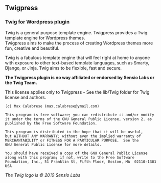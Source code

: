 ## Twigpress

### Twig for Wordpress plugin

Twig is a general purpose template engine. Twigpress provides a Twig template engine for Wordpress themes.  
Twigpress aims to make the process of creating Wordpress themes more fun, creative and beautiful. 

Twig is a fabulous template engine that will feel right at home to anyone with exposure to other text-based template languages, such as Smarty, Django, or Jinja.
Twig aims to be flexible, fast and secure.

**The Twigpress plugin is no way affiliated or endorsed by Sensio Labs or the Twig Team.**



This license applies only to Twigpress - See the lib/Twig folder for Twig license and authors.
   

    (c) Max Calabrese (max.calabrese@ymail.com)

    This program is free software; you can redistribute it and/or modify
    it under the terms of the GNU General Public License, version 2, as 
    published by the Free Software Foundation.

    This program is distributed in the hope that it will be useful,
    but WITHOUT ANY WARRANTY; without even the implied warranty of
    MERCHANTABILITY or FITNESS FOR A PARTICULAR PURPOSE.  See the
    GNU General Public License for more details.

    You should have received a copy of the GNU General Public License
    along with this program; if not, write to the Free Software
    Foundation, Inc., 51 Franklin St, Fifth Floor, Boston, MA  02110-1301  USA


 _The Twig logo is © 2010 Sensio Labs_